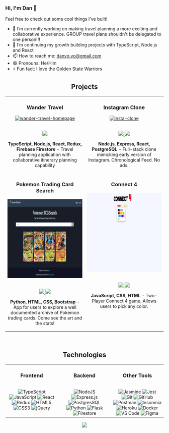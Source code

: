 ### Hi, I'm Dan 👋

Feel free to check out some cool things I've built!

- 🔭 I’m currently working on making travel planning a more exciting and collaborative experience. GROUP travel plans shouldn't be delegated to one person!!!
- 🌱 I’m continuing my growth building projects with TypeScript, Node.js and React
- 📫 How to reach me: danvo.vo@gmail.com
- 😄 Pronouns: He/Him
- ⚡ Fun fact: I love the Golden State Warriors

<h2 align="center" color="white">Projects</h2>
    <div align="center">
        <table>
            <tr>
		<td valign="top" width="50%">
                    <h3 align="center" color="white">Wander Travel</h3>
                    <div align="center">
                        <a href='https://wander.live/' target="_blank">
                            <img src="images/app-demos/wander_demo.gif" alt="wander-travel-homepage" height="250px"/>
                        </a>
                        <br>
                        <br>
                        <p>
                            <a href="https://wander.live/" target="_blank">
                                <img src="https://img.shields.io/badge/-website-green?style=for-the-badge&color=0071D7" />
                            </a>
                        </p>
                        <p><strong>TypeScript, Node.js, React, Redux, Firebase Firestore</strong> - Travel planning application with collaborative itinerary planning capability</p>
                    </div>
                </td>  
                <td valign="top" width="50%">
                    <h3 align="center" color="white">Instagram Clone</h3>
                    <div align="center">
                        <a href='http://ig-clone-dvo.surge.sh/' target="_blank">
                            <img src="images/app-demos/igclone.gif" alt="insta-clone" height="250px"/>
                        </a>
                        <br>
                        <br>
                        <p>
                            <a href="https://github.com/thedvo/capstone2-igClone-pern" target="_blank">
                                <img src="https://img.shields.io/badge/Repo-lightgrey?style=for-the-badge&logo=github" />
                            </a>
                            <a href="http://ig-clone-dvo.surge.sh/" target="_blank">
                                <img src="https://img.shields.io/badge/-website-green?style=for-the-badge&color=0071D7" />
                            </a>
                        </p>
                        <p><strong>Node.js, Express, React, PostgreSQL </strong> - Full-stack clone mimicking early version of Instagram. Chronological Feed. No ads. </p>
                    </div>
                </td>
            </tr>
            <tr>
		     <td valign="top" width="50%">
                    <h3 align="center" color="white">Pokemon Trading Card Search</h3>
                    <div align="center">
                        <a href='https://dvo-pokemon-tcg.onrender.com/' target="_blank">
                            <img src="images/app-demos/poke_search_demo.gif" alt="pokemon-tcg-search-info" height="250px"/>
                        </a>
                        <br>
                        <br>
                        <p>
                            <a href="https://github.com/thedvo/pokemon-trading-card-search-app" target="_blank">
                                <img src="https://img.shields.io/badge/Repo-lightgrey?style=for-the-badge&logo=github" />
                            </a>
                            <a href="https://dvo-pokemon-tcg.onrender.com/" target="_blank">
                                <img src="https://img.shields.io/badge/-website-green?style=for-the-badge&color=0071D7" />
                            </a>
                        </p>
                        <p><strong>Python, HTML, CSS, Bootstrap </strong> - App for users to explore a well documented archive of Pokemon trading cards. Come see the art and the stats! </p>
                    </div>
                </td>  
            <td valign="top" width="50%">
                    <h3 align="center" color="white">Connect 4</h3>
                    <div align="center">
                        <a href='https://thedvo.github.io/Connect-Four/' target="_blank">
                            <img src="images/app-demos/connect-4-demo.gif" alt="connect-4-demo-gif" height="250px" />
                        </a>
                        <br>
                        <br>
                        <p>
                            <a href="https://github.com/thedvo/Connect-Four" target="_blank">
                                <img src="https://img.shields.io/badge/Repo-lightgrey?style=for-the-badge&logo=github" />
                            </a>
                            <a href="https://thedvo.github.io/Connect-Four/" target="_blank">
                                <img src="https://img.shields.io/badge/-website-green?style=for-the-badge&color=0071D7" />
                            </a>
                        </p>
                        <p><strong>JavaScript, CSS, HTML</strong> - Two-Player Connect 4 game. Allows users to pick any color. </p>
                    </div>
                </td>
            </tr>
        </table>
    </div>
    <br>

<h2 align="center" color="white">Technologies</h2>
    <div align="center">
        <table>
	<tr>
		<td valign="top" width="33.3333%">
			<h3 align="center" color="white">Frontend</h3>
			<br>
				<div align="center">  
      					<img src="https://shields.io/badge/TypeScript-3178C6?style=for-the-badge&logo=TypeScript&logoColor=white" alt="TypeScript" height="25"/>  
					<img src="https://img.shields.io/badge/javascript-%23323330.svg?style=for-the-badge&logo=javascript&logoColor=%23F7DF1E" alt="JavaScript" height="25"/>  
					<img src="https://img.shields.io/badge/react-%2320232a.svg?style=for-the-badge&logo=react&logoColor=%2361DAFB" alt="React" height="25"/> 
					<img src="https://img.shields.io/badge/redux-%23593d88.svg?style=for-the-badge&logo=redux&logoColor=white" alt="Redux" height="25"/> 
					<img src="https://img.shields.io/badge/html5-%23E34F26.svg?style=for-the-badge&logo=html5&logoColor=white" alt="HTML5" height="25"/>
					<img src="https://img.shields.io/badge/css3-%231572B6.svg?style=for-the-badge&logo=css3&logoColor=white" alt="CSS3" height="25"/>
					<img src="https://img.shields.io/badge/jQuery-0769AD?style=for-the-badge&logo=jquery&logoColor=white" alt="jQuery" height="25"/> 
				</div>
			</td>
			<td valign="top" width="33.3333%">
				<h3 align="center" color="white">Backend</h3>
				<br>
				<div align="center">
					<img src="https://img.shields.io/badge/node.js-6DA55F?style=for-the-badge&logo=node.js&logoColor=white" alt="NodeJS" height="25"/>
					<img src="https://img.shields.io/badge/express.js-%23404d59.svg?style=for-the-badge&logo=express&logoColor=%2361DAFB" alt="Express.js" height="25"/>  
					<img src="https://img.shields.io/badge/postgresql-4169e1?style=for-the-badge&logo=postgresql&logoColor=white" alt="PostgresSQL" height="25"/>
      					<img src="https://img.shields.io/badge/python-3670A0?style=for-the-badge&logo=python&logoColor=ffdd54" alt="Python" height="25"/>  
					<img src="https://img.shields.io/badge/flask-%23000.svg?style=for-the-badge&logo=flask&logoColor=white" alt="Flask" height="25"/> 
     					<img src="https://img.shields.io/badge/firebase-%23039BE5.svg?style=for-the-badge&logo=firebase" alt="Firestore" height="25"/> 
				</div>
			</td>
			<td valign="top" width="33.3333%">	
				<h3 align="center" color="white">Other Tools</h3>
				<br>
				<div align="center">
					<img src="https://img.shields.io/badge/jasmine-%238A4182.svg?style=for-the-badge&logo=jasmine&logoColor=white" alt="Jasmine" height="25"/>
					<img src="https://img.shields.io/badge/-jest-%23C21325?style=for-the-badge&logo=jest&logoColor=white" alt="Jest" height="25"/>
					<img src="https://img.shields.io/badge/git-%23F05033.svg?style=for-the-badge&logo=git&logoColor=white" alt="Git" height="25"/>  
					<img src="https://img.shields.io/badge/github-%23121011.svg?style=for-the-badge&logo=github&logoColor=white" alt="GitHub" height="25"/>  
					<img src="https://img.shields.io/badge/Postman-FF6C37?style=for-the-badge&logo=postman&logoColor=white" alt="Postman" height="25"/>
					<img src="https://img.shields.io/badge/Insomnia-black?style=for-the-badge&logo=insomnia&logoColor=5849BE" alt="Insomnia" height="25"/>
					<img src="https://img.shields.io/badge/heroku-%23430098.svg?style=for-the-badge&logo=heroku&logoColor=white" alt="Heroku" height="25"/> 
					<img src="https://img.shields.io/badge/docker-%230db7ed.svg?style=for-the-badge&logo=docker&logoColor=white" alt="Docker" height="25"/> 
					<img src="https://img.shields.io/badge/Visual%20Studio%20Code-0078d7.svg?style=for-the-badge&logo=visual-studio-code&logoColor=white" alt="VS Code" height="25"/>  
					<img src="https://img.shields.io/badge/figma-%23F24E1E.svg?style=for-the-badge&logo=figma&logoColor=white" alt="Figma" height="25"/>   	
				</div>
			</td>
		</tr>
	</table>
</div>
    </div>

<div align="center">
	<a href="https://github.com/anuraghazra/github-readme-stats">
	<img align="center" src="https://github-readme-stats.vercel.app/api/top-langs/?username=thedvo&hide=procfile&layout=compact&theme=dracula" />
	</a>
</div>
 
